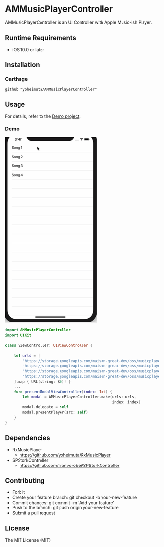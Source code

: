 # AMMusicPlayerController

AMMusicPlayerController is an UI Controller with Apple Music-ish Player.

## Runtime Requirements

- iOS 10.0 or later

## Installation

### Carthage

```
github "yoheimuta/AMMusicPlayerController"
```

## Usage

For details, refer to the [Demo project](https://github.com/yoheimuta/AMMusicPlayerController/tree/master/Demo).

### Demo

<img src="doc/demo.gif" alt="example" width="300"/>

```swift
import AMMusicPlayerController
import UIKit

class ViewController: UIViewController {

    let urls = [
        "https://storage.googleapis.com/maison-great-dev/oss/musicplayer/tagmp3_1473200_1.mp3",
        "https://storage.googleapis.com/maison-great-dev/oss/musicplayer/tagmp3_2160166.mp3",
        "https://storage.googleapis.com/maison-great-dev/oss/musicplayer/tagmp3_4690995.mp3",
        "https://storage.googleapis.com/maison-great-dev/oss/musicplayer/tagmp3_9179181.mp3",
    ].map { URL(string: $0)! }
    ...
    func presentModalViewController(index: Int) {
        let modal = AMMusicPlayerController.make(urls: urls,
                                                 index: index)
        modal.delegate = self
        modal.presentPlayer(src: self)
    }
}

```

## Dependencies

- RxMusicPlayer
  - https://github.com/yoheimuta/RxMusicPlayer
- SPStorkController
  - https://github.com/ivanvorobei/SPStorkController

## Contributing

- Fork it
- Create your feature branch: git checkout -b your-new-feature
- Commit changes: git commit -m 'Add your feature'
- Push to the branch: git push origin your-new-feature
- Submit a pull request

## License

The MIT License (MIT)
